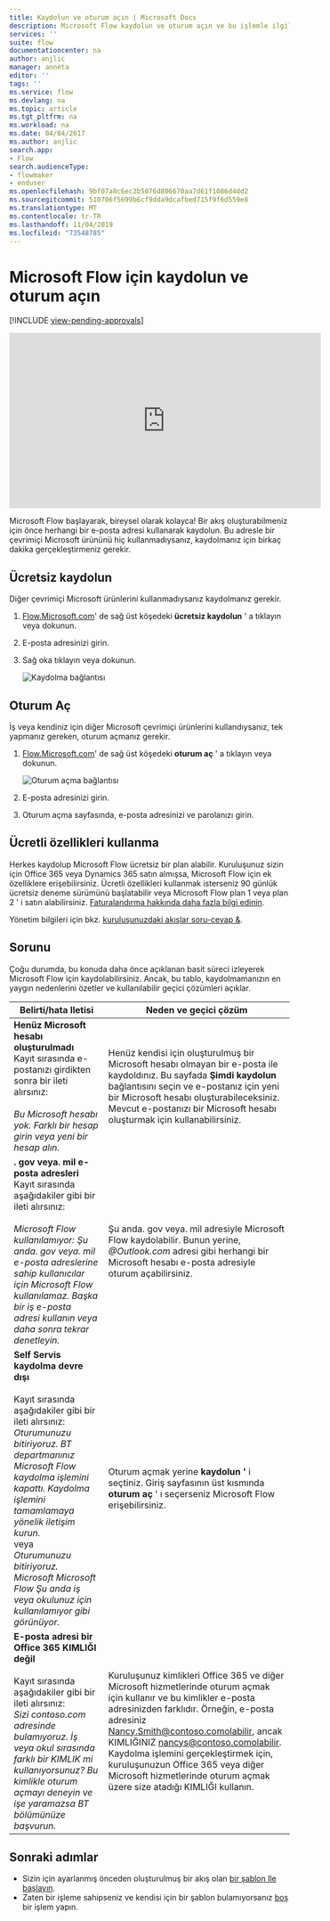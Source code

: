 ```yaml
---
title: Kaydolun ve oturum açın | Microsoft Docs
description: Microsoft Flow kaydolun ve oturum açın ve bu işlemle ilgili sorunları giderin.
services: ''
suite: flow
documentationcenter: na
author: anjlic
manager: anneta
editor: ''
tags: ''
ms.service: flow
ms.devlang: na
ms.topic: article
ms.tgt_pltfrm: na
ms.workload: na
ms.date: 04/04/2017
ms.author: anjlic
search.app:
- Flow
search.audienceType:
- flowmaker
- enduser
ms.openlocfilehash: 9bf07a8c6ec2b5076d806670aa7d61f1086d4dd2
ms.sourcegitcommit: 510706f5699b6cf9dda9dcafbed715f9f6d559e8
ms.translationtype: MT
ms.contentlocale: tr-TR
ms.lasthandoff: 11/04/2019
ms.locfileid: "73548785"
---
```

# <a name="sign-up-and-sign-in-for-microsoft-flow"></a>Microsoft Flow için kaydolun ve oturum açın

[!INCLUDE [view-pending-approvals](includes/cc-rebrand.md)]

<iframe width="560" height="315" src="https://www.youtube.com/embed/cRkmSZrctLc?list=PL8nfc9haGeb55I9wL9QnWyHp3ctU2_ThF" frameborder="0" allowfullscreen></iframe>

Microsoft Flow başlayarak, bireysel olarak kolayca! Bir akış oluşturabilmeniz için önce herhangi bir e-posta adresi kullanarak kaydolun. Bu adresle bir çevrimiçi Microsoft ürününü hiç kullanmadıysanız, kaydolmanız için birkaç dakika gerçekleştirmeniz gerekir.

## <a name="sign-up-free"></a>Ücretsiz kaydolun
Diğer çevrimiçi Microsoft ürünlerini kullanmadıysanız kaydolmanız gerekir.

1. [Flow.Microsoft.com](https://flow.microsoft.com)' de sağ üst köşedeki **ücretsiz kaydolun** ' a tıklayın veya dokunun.
2. E-posta adresinizi girin.
3. Sağ oka tıklayın veya dokunun.

    ![Kaydolma bağlantısı](./media/sign-up-sign-in/signup.png)

## <a name="sign-in"></a>Oturum Aç
İş veya kendiniz için diğer Microsoft çevrimiçi ürünlerini kullandıysanız, tek yapmanız gereken, oturum açmanız gerekir.

1. [Flow.Microsoft.com](https://flow.microsoft.com)' de sağ üst köşedeki **oturum aç** ' a tıklayın veya dokunun.

    ![Oturum açma bağlantısı](./media/sign-up-sign-in/signin.png)
2. E-posta adresinizi girin.
3. Oturum açma sayfasında, e-posta adresinizi ve parolanızı girin.

## <a name="using-paid-features"></a>Ücretli özellikleri kullanma
Herkes kaydolup Microsoft Flow ücretsiz bir plan alabilir. Kuruluşunuz sizin için Office 365 veya Dynamics 365 satın almışsa, Microsoft Flow için ek özelliklere erişebilirsiniz. Ücretli özellikleri kullanmak isterseniz 90 günlük ücretsiz deneme sürümünü başlatabilir veya Microsoft Flow plan 1 veya plan 2 ' i satın alabilirsiniz. [Faturalandırma hakkında daha fazla bilgi edinin](billing-questions.md).

Yönetim bilgileri için bkz. [kuruluşunuzdaki akışlar soru-cevap &](organization-q-and-a.md).

## <a name="troubleshooting"></a>Sorunu
Çoğu durumda, bu konuda daha önce açıklanan basit süreci izleyerek Microsoft Flow için kaydolabilirsiniz. Ancak, bu tablo, kaydolmamanızın en yaygın nedenlerini özetler ve kullanılabilir geçici çözümleri açıklar.


|                                                                                                                                                                                       Belirti/hata Iletisi                                                                                                                                                                                        |                                                                                                                                                                              Neden ve geçici çözüm                                                                                                                                                                              |
|------------------------------------------------------------------------------------------------------------------------------------------------------------------------------------------------------------------------------------------------------------------------------------------------------------------------------------------------------------------------------------------------------|--------------------------------------------------------------------------------------------------------------------------------------------------------------------------------------------------------------------------------------------------------------------------------------------------------------------------------------------------------------------------------|
|                                                                                       **Henüz Microsoft hesabı oluşturulmadı** <br> Kayıt sırasında e-postanızı girdikten sonra bir ileti alırsınız:<br><br> *Bu Microsoft hesabı yok. Farklı bir hesap girin veya yeni bir hesap alın.*                                                                                       |                                              Henüz kendisi için oluşturulmuş bir Microsoft hesabı olmayan bir e-posta ile kaydoldınız. Bu sayfada **Şimdi kaydolun** bağlantısını seçin ve e-postanız için yeni bir Microsoft hesabı oluşturabileceksiniz. Mevcut e-postanızı bir Microsoft hesabı oluşturmak için kullanabilirsiniz.                                               |
|                                                  **. gov veya. mil e-posta adresleri**<br>Kayıt sırasında aşağıdakiler gibi bir ileti alırsınız:<br><br>*Microsoft Flow kullanılamıyor: Şu anda. gov veya. mil e-posta adreslerine sahip kullanıcılar için Microsoft Flow kullanılamaz. Başka bir iş e-posta adresi kullanın veya daha sonra tekrar denetleyin.*                                                  |                                                                                            Şu anda. gov veya. mil adresiyle Microsoft Flow kaydolabilir. Bunun yerine, *\@Outlook.com* adresi gibi herhangi bir Microsoft hesabı e-posta adresiyle oturum açabilirsiniz.                                                                                             |
| **Self Servis kaydolma devre dışı**<br><br>Kayıt sırasında aşağıdakiler gibi bir ileti alırsınız:<br>*Oturumunuzu bitiriyoruz. BT departmanınız Microsoft Flow kaydolma işlemini kapattı. Kaydolma işlemini tamamlamaya yönelik iletişim kurun.* <br>veya<br> *Oturumunuzu bitiriyoruz. Microsoft Microsoft Flow Şu anda iş veya okulunuz için kullanılamıyor gibi görünüyor.* |                                                                                        Oturum açmak yerine **kaydolun** **'** i seçtiniz. Giriş sayfasının üst kısmında **oturum aç** ' ı seçerseniz Microsoft Flow erişebilirsiniz.                                                                                        |
|                                                   **E-posta adresi bir Office 365 KIMLIĞI değil**<br><br>Kayıt sırasında aşağıdakiler gibi bir ileti alırsınız:<br>*Sizi contoso.com adresinde bulamıyoruz.  İş veya okul sırasında farklı bir KIMLIK mi kullanıyorsunuz? Bu kimlikle oturum açmayı deneyin ve işe yaramazsa BT bölümünüze başvurun.*                                                    | Kuruluşunuz kimlikleri Office 365 ve diğer Microsoft hizmetlerinde oturum açmak için kullanır ve bu kimlikler e-posta adresinizden farklıdır. Örneğin, e-posta adresiniz Nancy.Smith@contoso.comolabilir, ancak KIMLIĞINIZ nancys@contoso.comolabilir. Kaydolma işlemini gerçekleştirmek için, kuruluşunuzun Office 365 veya diğer Microsoft hizmetlerinde oturum açmak üzere size atadığı KIMLIĞI kullanın. |

## <a name="next-steps"></a>Sonraki adımlar
* Sizin için ayarlanmış önceden oluşturulmuş bir akış olan [bir şablon Ile başlayın](get-started-logic-template.md).
* Zaten bir işleme sahipseniz ve kendisi için bir şablon bulamıyorsanız [boş](get-started-logic-flow.md) bir işlem yapın.


